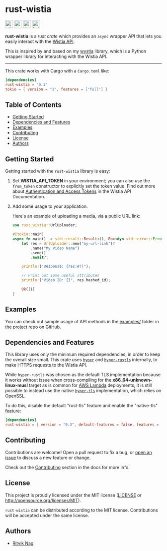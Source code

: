 # rust-wistia

[<img alt="github" src="https://img.shields.io/badge/github-rnag/rust-wistia?style=for-the-badge&labelColor=555555&logo=github" height="25">](https://github.com/rnag/rust-wistia)
[<img alt="crates.io" src="https://img.shields.io/crates/v/rust-wistia.svg?style=for-the-badge&color=fc8d62&logo=rust" height="25">](https://crates.io/crates/rust-wistia)
[<img alt="docs.rs" src="https://img.shields.io/docsrs/rust-wistia/latest?style=for-the-badge&labelColor=555555" height="25">](https://docs.rs/rust-wistia)
[<img alt="build status" src="https://img.shields.io/github/workflow/status/rnag/rust-wistia/build/main?style=for-the-badge" height="25">](https://github.com/rnag/rust-wistia/actions?query=branch%3Amain)

**rust-wistia** is a *rust crate* which provides an `async` wrapper API that lets you easily interact
with the [Wistia API](https://wistia.com/support/developers).

This is inspired by and based on my [wystia] library, which is a Python wrapper library for interacting with the
Wistia API.

[wystia]: https://github.com/rnag/wystia

---

This crate works with Cargo with a `Cargo.toml` like:

```toml
[dependencies]
rust-wistia = "0.1"
tokio = { version = "1", features = ["full"] }
```

## Table of Contents

* [Getting Started](#getting-started)
* [Dependencies and Features](#dependencies-and-features)
* [Examples](#examples)
* [Contributing](#contributing)
* [License](#license)
* [Authors](#authors)

## Getting Started

Getting started with the `rust-wistia` library is easy:

1. Set **WISTIA_API_TOKEN** in your environment; you can
   also use the `from_token` constructor
   to explicitly set the token value.
   Find out more  about [Authentication and Access Tokens](https://wistia.com/support/developers/data-api#creating-and-managing-access-tokens)
   in the Wistia API Documentation.

2. Add some usage to your application.

   Here's an example of uploading a media, via a public URL link:

   ```rust
   use rust_wistia::UrlUploader;

   #[tokio::main]
   async fn main() -> std::result::Result<(), Box<dyn std::error::Error + Send + Sync>> {
       let res = UrlUploader::new("my-url-link")?
           .name("My Video Name")
           .send()
           .await?;

       println!("Response: {res:#?}");

       // Print out some useful attributes
       println!("Video ID: {}", res.hashed_id);

       Ok(())
   }
   ```

## Examples

You can check out sample usage of API methods in the [examples/](https://github.com/rnag/rust-wistia/tree/main/examples)
folder in the project repo on GitHub.

## Dependencies and Features

This library uses only the minimum required dependencies, in order
to keep the overall size small. This crate uses [`hyper`][] and [`hyper-rustls`][]
internally, to make HTTPS requests to the Wistia API.

While `hyper-rustls` was chosen as the default TLS implementation
because it works without issue when cross-compiling for the
**x86_64-unknown-linux-musl** target as is common for [AWS Lambda][]
deployments, it is still possible to instead use the native [`hyper-tls`][]
implementation, which relies on OpenSSL.

To do this, disable the default "rust-tls" feature and enable the "native-tls" feature:

```toml
[dependencies]
rust-wistia = { version = "0.3", default-features = false, features = ["native-tls", "logging", "serde-std"] }
```

[`hyper`]: https://docs.rs/hyper
[`hyper-rustls`]: https://docs.rs/hyper-rustls
[`hyper-tls`]: https://docs.rs/hyper-tls
[AWS Lambda]: https://docs.aws.amazon.com/sdk-for-rust/latest/dg/lambda.html

## Contributing

Contributions are welcome! Open a pull request to fix a bug, or [open an issue][]
to discuss a new feature or change.

Check out the [Contributing][] section in the docs for more info.

[Contributing]: CONTRIBUTING.md
[open an issue]: https://github.com/rnag/rust-wistia/issues

## License

This project is proudly licensed under the MIT license ([LICENSE](LICENSE)
or http://opensource.org/licenses/MIT).

`rust-wistia` can be distributed according to the MIT license. Contributions
will be accepted under the same license.

## Authors

* [Ritvik Nag](https://github.com/rnag)
